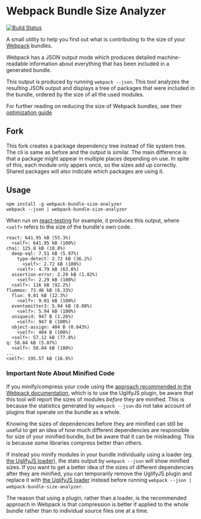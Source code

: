 Webpack Bundle Size Analyzer
============================

[![Build Status](https://travis-ci.org/robertknight/webpack-bundle-size-analyzer.svg?branch=master)](https://travis-ci.org/robertknight/webpack-bundle-size-analyzer)

A small utility to help you find out what is contributing
to the size of your [Webpack](http://webpack.github.io/) bundles.

Webpack has a JSON output mode which produces detailed machine-readable
information about everything that has been included in a generated bundle.

This output is produced by running `webpack --json`. This tool analyzes
the resulting JSON output and displays a tree of packages that were included
in the bundle, ordered by the size of all the used modules.

For further reading on reducing the size of Webpack bundles,
see their [optimization guide](http://webpack.github.io/docs/optimization.html)

## Fork

This fork creates a package dependency tree instead of file system tree. The cli
is same as before and the output is similar. The main difference is that a package
might appear in multiple places depending on use. In spite of this, each module
only appers once, so the sizes add up correctly. Shared packages will also indicate
which packages are using it.

## Usage

````
npm install -g webpack-bundle-size-analyzer
webpack --json | webpack-bundle-size-analyzer
````

When run on [react-testing](https://github.com/robertknight/react-testing) for example,
it produces this output, where `<self>` refers to the size of the bundle's own code.

````
react: 641.95 kB (55.3%)
  <self>: 641.95 kB (100%)
chai: 125.8 kB (10.8%)
  deep-eql: 7.51 kB (5.97%)
    type-detect: 2.72 kB (36.2%)
      <self>: 2.72 kB (100%)
    <self>: 4.79 kB (63.8%)
  assertion-error: 2.29 kB (1.82%)
    <self>: 2.29 kB (100%)
  <self>: 116 kB (92.2%)
flummox: 73.46 kB (6.33%)
  flux: 9.01 kB (12.3%)
    <self>: 9.01 kB (100%)
  eventemitter3: 5.94 kB (8.08%)
    <self>: 5.94 kB (100%)
  uniqueid: 947 B (1.26%)
    <self>: 947 B (100%)
  object-assign: 484 B (0.643%)
    <self>: 484 B (100%)
  <self>: 57.12 kB (77.8%)
q: 58.84 kB (5.07%)
  <self>: 58.84 kB (100%)
...
<self>: 195.57 kB (16.9%)
````

### Important Note About Minified Code

If you minify/compress your code using the [approach recommended in the Webpack documentation](http://webpack.github.io/docs/optimization.html), which is to use the UglifyJS plugin, be aware that this tool will report the sizes of modules _before_ they are minified. This is because the statistics generated by `webpack --json` do not take account of plugins that operate on the bundle as a whole.

Knowing the sizes of dependencies before they are minified can still be useful to get an idea of how much different dependencies are responsible for size of your minified bundle, but be aware that it can be misleading. This is because some libraries compress better than others.

If instead you minify modules in your bundle individually using a loader (eg. [the UglifyJS loader](https://www.npmjs.com/package/uglify-loader)), the stats output by `webpack --json` _will_ show minified sizes. If you want to get a better idea of the sizes of different dependencies after they are minified, you can temporarily remove the UglifyJS plugin and replace it with [the UglifyJS loader](https://www.npmjs.com/package/uglify-loader) instead before running `webpack --json | webpack-bundle-size-analyzer`.

The reason that using a plugin, rather than a loader, is the recommended approach in Webpack is that compression is better if applied to the whole bundle rather than to individual source files one at a time.
